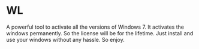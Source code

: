 # WL
A powerful tool to activate all the versions of Windows 7. It activates the windows permanently. So the license will be for the lifetime. Just install and use your windows without any hassle. So enjoy.
